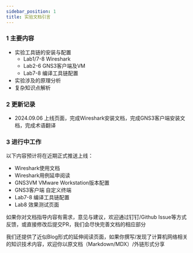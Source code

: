 ```yaml
---
sidebar_position: 1
title: 实验文档引言
---
```


### 1 主要内容

* 实验工具链的安装与配置
  * Lab1/7-8 Wireshark
  * Lab2-6 GNS3客户端及VM
  * Lab7-8 编译工具链配置
* 实验涉及的原理分析
* 复杂知识点解析

### 2 更新记录
* 2024.09.06 上线页面，完成Wireshark安装文档，完成GNS3客户端安装文档，完成术语翻译

### 3 进行中工作
以下内容预计将在近期正式推送上线：
* Wireshark使用文档
* Wireshark用例延申阅读
* GNS3VM VMware Workstation版本配置
* GNS3客户端 自定义终端
* Lab7-8 编译工具链配置
* Lab8 效果测试页面

如果你对文档指导内容有需求，意见与建议，欢迎通过钉钉/Github Issue等方式反馈，或直接修改后提交PR，我们会尽快完善文档的相应部分

我们还提供了近似Blog形式的延伸阅读页面，如果你撰写/发现了计算机网络相关的知识技术内容，欢迎你以原文档（Markdown/MDX）/外链形式分享